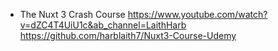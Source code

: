 - The Nuxt 3 Crash Course
https://www.youtube.com/watch?v=dZC4T4UiU1c&ab_channel=LaithHarb
https://github.com/harblaith7/Nuxt3-Course-Udemy


